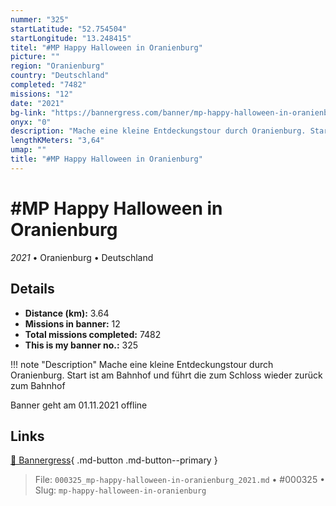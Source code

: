 ```yaml
---
nummer: "325"
startLatitude: "52.754504"
startLongitude: "13.248415"
titel: "#MP Happy Halloween in Oranienburg"
picture: ""
region: "Oranienburg"
country: "Deutschland"
completed: "7482"
missions: "12"
date: "2021"
bg-link: "https://bannergress.com/banner/mp-happy-halloween-in-oranienburg-b2cc"
onyx: "0"
description: "Mache eine kleine Entdeckungstour durch Oranienburg. Start ist am Bahnhof und führt die zum Schloss wieder zurück zum Bahnhof\n\nBanner geht am 01.11.2021 offline"
lengthKMeters: "3,64"
umap: ""
title: "#MP Happy Halloween in Oranienburg"
---
```

# #MP Happy Halloween in Oranienburg

*2021* • Oranienburg • Deutschland



## Details
- **Distance (km):** 3.64
- **Missions in banner:** 12
- **Total missions completed:** 7482
- **This is my banner no.:** 325


!!! note "Description"
    Mache eine kleine Entdeckungstour durch Oranienburg. Start ist am Bahnhof und führt die zum Schloss wieder zurück zum Bahnhof

Banner geht am 01.11.2021 offline



## Links
[🔗 Bannergress](https://bannergress.com/banner/mp-happy-halloween-in-oranienburg-b2cc){ .md-button .md-button--primary }



> File: `000325_mp-happy-halloween-in-oranienburg_2021.md` • #000325 • Slug: `mp-happy-halloween-in-oranienburg`
